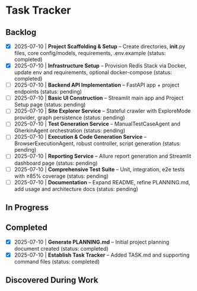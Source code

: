 # Task Tracker

## Backlog
- [x] 2025-07-10 | **Project Scaffolding & Setup** – Create directories, __init__.py files, core config/models, requirements, .env.example (status: completed)
- [x] 2025-07-10 | **Infrastructure Setup** – Provision Redis Stack via Docker, update env and requirements, optional docker-compose (status: completed)
- [ ] 2025-07-10 | **Backend API Implementation** – FastAPI app + project endpoints (status: pending)
- [ ] 2025-07-10 | **Basic UI Construction** – Streamlit main app and Project Setup page (status: pending)
- [ ] 2025-07-10 | **Site Explorer Service** – Stateful crawler with ExploreMode provider, graph persistence (status: pending)
- [ ] 2025-07-10 | **Test Generation Service** – ManualTestCaseAgent and GherkinAgent orchestration (status: pending)
- [ ] 2025-07-10 | **Execution & Code Generation Service** – BrowserExecutionAgent, robust controller, script generation (status: pending)
- [ ] 2025-07-10 | **Reporting Service** – Allure report generation and Streamlit dashboard page (status: pending)
- [ ] 2025-07-10 | **Comprehensive Test Suite** – Unit, integration, e2e tests with ≥85% coverage (status: pending)
- [ ] 2025-07-10 | **Documentation** – Expand README, refine PLANNING.md, add usage and architecture docs (status: pending)

## In Progress

## Completed
- [x] 2025-07-10 | **Generate PLANNING.md** – Initial project planning document created (status: completed)
- [x] 2025-07-10 | **Establish Task Tracker** – Added TASK.md and supporting command files (status: completed)

## Discovered During Work 